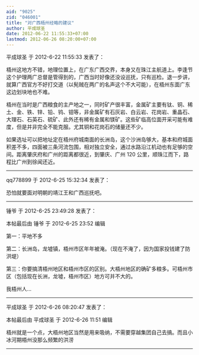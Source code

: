 ```yaml
---
aid: "9025"
zid: "046001"
title: "对广西梧州经略的建议"
author: 平成球圣
date: 2012-06-22 11:55:33+07:00
lastmod: 2012-06-26 08:20:00+07:00
---
```


平成球圣 于 2012-6-22 11:55:33 发表了：

梧州这地方不错，地理位置上，在广东广西交界，本身又在珠江主航道上。李逢节这个护理两广总督是管得到的，广西当时好像还没设巡抚，只有巡检。退一步讲，就算广西官方不好打交道（以髡贼在两广的名声这个不大可能），在梧州东面广东这边划块地也不难。

梧州在当时是广西粮食的主产地之一，同时矿产很丰富，金属矿主要有钛、铜、稀土、金、铁、锌、铅、钨、钼等，非金属矿有石灰岩、白云岩、花岗岩、重晶石、大理石、石英石、硫矿、此外还有稀有金属和镁矿。这些矿临高位面开采可能有难度，但是并非完全不能克服。尤其铜和花岗石的储量还不少。

如果选址可以把地址定在梧州府城南面的长洲岛，这个沙洲岛够大，基本和府城面积差不多，四面被三条河流包围，相对独立安全，通过水路沿江机动也有足够的空间。距离肇庆府和广州的距离都很近，到肇庆、广州 120 公里，顺珠江而下，路程比广州到徐闻还近。

---

qq778899 于 2012-6-25 15:32:34 发表了：

恐怕就要面对明朝的靖江王和广西巡抚吧。

---

锤爷 于 2012-6-25 23:49:28 发表了：

本帖最后由 锤爷 于 2012-6-25 23:52 编辑

第一：平地不多

第二：长洲岛，龙墟镇，梧州市区年年被淹。（现在不淹了，因为国家投钱建了防洪堤）

第三：你要搞清梧州地区和梧州市区的区别。大梧州地区的确矿多粮多。可梧州市区（包括现在长洲，龙墟，梧州市区）地方可并不大的。

我梧州人...

---

平成球圣 于 2012-6-26 08:20:47 发表了：

本帖最后由 平成球圣 于 2012-6-26 11:51 编辑

梧州就是一个点，大梧州地区当然是用来吸纳，不需要穿越集团自己去搞。而且小冰河期梧州没那么频繁的洪涝

---
